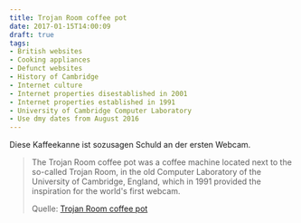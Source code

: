 ```yaml
---
title: Trojan Room coffee pot
date: 2017-01-15T14:00:09
draft: true
tags:
- British websites
- Cooking appliances
- Defunct websites
- History of Cambridge
- Internet culture
- Internet properties disestablished in 2001
- Internet properties established in 1991
- University of Cambridge Computer Laboratory
- Use dmy dates from August 2016
---
```


Diese Kaffeekanne ist sozusagen Schuld an der ersten Webcam.

> The Trojan Room coffee pot was a coffee machine located next to the so-called
> Trojan Room, in the old Computer Laboratory of the University of Cambridge,
> England, which in 1991 provided the inspiration for the world's first webcam.
>
> Quelle: [Trojan Room coffee pot](https://en.wikipedia.org/wiki/Trojan_Room_coffee_pot)


